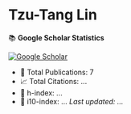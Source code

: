 # Tzu-Tang Lin
<!--GS_START-->
📚 **Google Scholar Statistics**
<p align="left">
  <a href="https://scholar.google.com/citations?user=2Yxesf0AAAAJ">
    <img src="https://img.shields.io/badge/Google%20Scholar-Tzu--Tang%20Lin-4285F4?style=for-the-badge&logo=google-scholar&logoColor=white" alt="Google Scholar"/>
  </a>
</p>

- 📄 Total Publications: 7
- 📈 Total Citations: ...
- 🧠 h-index: ...
- 🏅 i10-index: ...
_Last updated: ..._
<!--GS_END-->
